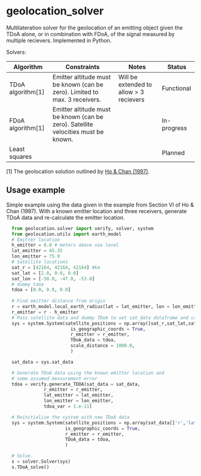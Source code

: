 # geolocation_solver
Multilateration solver for the geolocation of an emitting object given the TDoA alone, or in combination with FDoA, of the signal measured by multiple recievers. Implemented in Python.

Solvers:

| Algorithm         | Constraints                                                                       | Notes                                     | Status        |
| -------------     | --------------------------------------------------------------------------------- | ----------------------------------------- | ------------- |
| TDoA algorithm[1] | Emitter altitude must be known (can be zero). Limited to max. 3 receivers.        | Will be extended to allow > 3 recievers   | Functional    |
| FDoA algorithm[1] | Emitter altitude must be known (can be zero). Satellite velocities must be known. |                                           | In-progress   |
| Least squares     |                                                                                   |                                           | Planned       |

[1] The geolocation solution outlined by [Ho & Chan (1997)](https://ieeexplore.ieee.org/stamp/stamp.jsp?tp=&arnumber=599239).

## Usage example
Simple example using the data given in the example from Section VI of Ho & Chan
(1997). With a known emitter location and three receivers, generate TDoA data
and re-calculate the emitter location. 
```python
  from geolocation.solver import verify, solver, system
  from geolocation.utils import earth_model
  # Emitter location
  h_emitter = 0.0 # meters above sea level
  lat_emitter = 45.35
  lon_emitter = 75.9
  # Satellite locations
  sat_r = [42164, 42164, 42164] #km
  sat_lat = [2.0, 0.0, 0.0]
  sat_lon = [-50.0, -47.0, -53.0]
  # dummy tdoa  
  tdoa = [0.0, 0.0, 0.0]
 
  # Find emitter distance from origin
  r = earth_model.local_earth_radius(lat = lat_emitter, lon = lon_emitter)
  r_emitter = r - h_emitter
  # Pass satellite data and dummy TDoA to set sat_data dataframe and convert units.
  sys = system.System(satellite_positions = np.array([sat_r,sat_lat,sat_lon]).T,
                        is_geographic_coords = True,
                        r_emitter = r_emitter,
                        TDoA_data = tdoa,
                        scale_distance = 1000.0, 
                        )

  sat_data = sys.sat_data

  # Generate TDoA data using the known emitter location and 
  # some assumed measurement error
  tdoa = verify.generate_TDOA(sat_data = sat_data, 
              r_emitter = r_emitter,
              lat_emitter = lat_emitter,
              lon_emitter = lon_emitter,
              tdoa_var = 1.e-11)

  # Reinitialise the system with new TDoA data
  sys = system.System(satellite_positions = np.array(sat_data[['r','latitude','longitude']]),
                      is_geographic_coords = True,
                      r_emitter = r_emitter,
                      TDoA_data = tdoa,
                      )

  # Solve.
  s = solver.Solver(sys) 
  s.TDoA_solve()
```